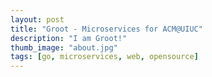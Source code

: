 ```yaml
---
layout: post
title: "Groot - Microservices for ACM@UIUC"
description: "I am Groot!"
thumb_image: "about.jpg"
tags: [go, microservices, web, opensource]
---
```

